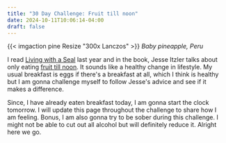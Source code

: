 ```yaml
---
title: "30 Day Challenge: Fruit till noon"
date: 2024-10-11T10:06:14-04:00
draft: false
---
```


{{< imgaction pine Resize "300x Lanczos" >}} *Baby pineapple, Peru* 


I read [Living with a Seal](https://www.amazon.com/Living-SEAL-Training-Toughest-Planet-ebook/dp/B00U6DNZB2) last year and in the book, Jesse Itzler talks about only eating [fruit till noon](https://jesseitzler.com/blogs/free-swim/fruit-til-noon?srsltid=AfmBOoo8e4_OIz6Y6QG2V9URnsFPpYf-K6z2nigK9BEHRoIk9Yln_bpx). It sounds like a healthy change in lifestyle. My usual breakfast is eggs if there's a breakfast at all, which I think is healthy but I am gonna challenge myself to follow Jesse's advice and see if it makes a difference. 

Since, I have already eaten breakfast today, I am gonna start the clock tomorrow. I will update this page throughout the challenge to share how I am feeling. Bonus, I am also gonna try to be sober during this challenge. I might not be able to cut out all alcohol but will definitely reduce it. Alright here we go.
